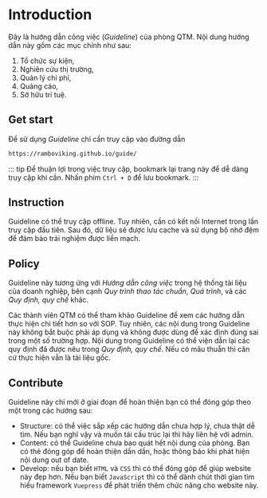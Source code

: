 # Introduction

Đây là hướng dẫn công việc (*Guideline*) của phòng QTM. Nội dung hướng dẫn này gồm các mục chính như sau:
1. Tổ chức sự kiện,
2. Nghiên cứu thị trường,
3. Quản lý chi phí,
4. Quảng cáo,
5. Sở hữu trí tuệ.

## Get start
Để sử dụng *Guideline* chỉ cần truy cập vào đường dẫn  
``` html
https://ramboviking.github.io/guide/
```
::: tip
Để thuận lợi trong việc truy cập, bookmark lại trang này để dễ dàng truy cập khi cần. Nhấn phím `Ctrl + D` để lưu bookmark.
:::

## Instruction
Guideline có thể truy cập offline. Tuy nhiên, cần có kết nối Internet trong lần truy cập đầu tiên. Sau đó, dữ liệu sẽ được lưu cache và sử dụng bộ nhớ đệm để đảm bảo trải nghiệm được liền mạch.

## Policy
Guideline này tương ứng với *Hướng dẫn công việc* trong hệ thống tài liệu của doanh nghiệp, bên cạnh *Quy trình thao tác chuẩn*, *Quá trình*, và các *Quy định, quy chế* khác. 

Các thành viên QTM có thể tham khảo Guideline để xem các hướng dẫn thực hiện chi tiết hơn so với SOP. Tuy nhiên, các nội dung trong Guideline này không bắt buộc phải áp dụng và không được dùng để xác định đúng sai trong một số trường hợp.
Nội dung trong Guideline có thể viện dẫn lại các quy định đã được nêu trong *Quy định, quy chế*. Nếu có mâu thuẫn thì căn cứ thực hiện vẫn là tài liệu gốc.

## Contribute
Guideline này chỉ mới ở giai đoạn <Badge text="beta"/> để hoàn thiện bạn có thể đóng góp theo một trong các hướng sau:
* Structure: có thể việc sắp xếp các hướng dẫn chưa hợp lý, chưa thật dễ tìm. Nếu bạn nghĩ vậy và muốn tái cấu trúc lại thì hãy liên hệ với admin.
* Content: có thể Guideline chưa bao quát hết nội dung của phòng. Bạn có thẻ đóng góp để hoàn thiện dần dần, hoặc thông báo khi phát hiện nội dung out of date.
* Develop: nếu bạn biết `HTML` và `CSS` thì có thể đóng góp để giúp website này đẹp hơn. Nếu bạn biết `JavaScript` thì có thể dành chút thời gian tìm hiểu framework `Vuepress` để phát triển thêm chức năng cho website này.
